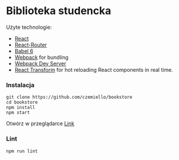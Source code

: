 # Biblioteka studencka

Użyte technologie:
  
* [React](https://github.com/facebook/react)
* [React-Router](https://github.com/ReactTraining/react-router)
* [Babel 6](http://babeljs.io)
* [Webpack](http://webpack.github.io) for bundling
* [Webpack Dev Server](http://webpack.github.io/docs/webpack-dev-server.html)
* [React Transform](https://github.com/gaearon/react-transform-hmr) for hot reloading React components in real time.

### Instalacja

```
git clone https://github.com/czemiello/bookstore
cd bookstore
npm install
npm start
```
Otwórz w przeglądarce [Link](http://localhost:5000)

### Lint
```
npm run lint
```

